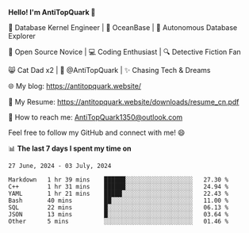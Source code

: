 
**Hello! I'm AntiTopQuark 👋**

🔧 Database Kernel Engineer | 🌊 OceanBase | 🤖 Autonomous Database Explorer

🌱 Open Source Novice | 💻 Coding Enthusiast | 🔍 Detective Fiction Fan

😸 Cat Dad x2 | 🎉 @AntiTopQuark | ✨ Chasing Tech & Dreams

🌐 My blog: https://antitopquark.website/

📄 My Resume: https://antitopquark.website/downloads/resume_cn.pdf

📧 How to reach me: AntiTopQuark1350@outlook.com

Feel free to follow my GitHub and connect with me! 😄

📊 **The last 7 days I spent my time on** 

<!--START_SECTION:waka-->
```text
27 June, 2024 - 03 July, 2024

Markdown   1 hr 39 mins    ██████░░░░░░░░░░░░░░░░░░░   27.30 % 
C++        1 hr 31 mins    ██████░░░░░░░░░░░░░░░░░░░   24.94 % 
YAML       1 hr 21 mins    █████░░░░░░░░░░░░░░░░░░░░   22.43 % 
Bash       40 mins         ██░░░░░░░░░░░░░░░░░░░░░░░   11.00 % 
SQL        22 mins         █░░░░░░░░░░░░░░░░░░░░░░░░   06.13 % 
JSON       13 mins         █░░░░░░░░░░░░░░░░░░░░░░░░   03.64 % 
Other      5 mins          ░░░░░░░░░░░░░░░░░░░░░░░░░   01.46 %
```
<!--END_SECTION:waka-->


